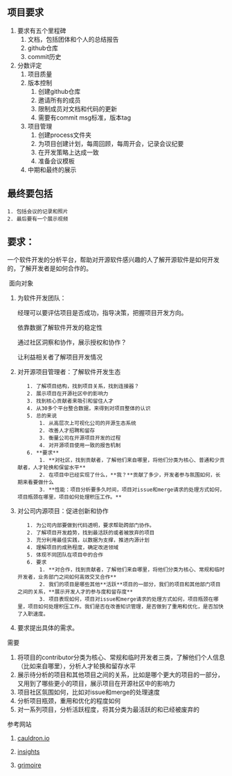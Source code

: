 ## 项目要求

1. 要求有五个里程碑
   1. 文档，包括团体和个人的总结报告
   2. github仓库
   3. commit历史
2. 分数评定
   1. 项目质量
   2. 版本控制
      1. 创建github仓库
      2. 邀请所有的成员
      3. 限制成员对文档和代码的更新
      4. 需要有commit msg标准，版本tag
   3. 项目管理
      1. 创建process文件夹
      2. 为项目创建计划，每周回顾，每周开会，记录会议纪要
      3. 在开发策略上达成一致
      4. 准备会议模板
   4. 中期和最终的展示







## 最终要包括

 	1. 包括会议的记录和照片
 	2. 最后要有一个展示视频



## 要求：

​	一个软件开发的分析平台，帮助对开源软件感兴趣的人了解开源软件是如何开发的，了解开发者是如何合作的。

​	面向对象

  1. 为软件开发团队：

     经理可以要评估项目是否成功，指导决策，把握项目开发方向。

     依靠数据了解软件开发的稳定性

     通过社区洞察和协作，展示授权和协作？

     让利益相关者了解项目开发情况

  2. 对开源项目管理者：了解软件开发生态

     		1. 了解项目结构，找到项目关系，找到连接器？
     		2. 展示项目在开源社区中的影响力
     		3. 找到核心贡献者来吸引和留住人才
     		4. 从30多个平台整合数据，来得到对项目整体的认识
     		5. 总的来说
          		1. 从高层次上可视化公司的开源生态系统
          		2. 改善人才招聘和留存
          		3. 衡量公司在开源项目开发的过程
          		4. 对开源项目使用一致的报告机制
     		6. **要求**
          		1. **对社区，找到贡献者，了解他们来自哪里，将他们分类为核心、普通和少贡献者，人才轮换和保留水平**
          		2. 在项目中已经实现了什么，**我？**贡献了多少，开发者参与氛围如何，长期来看要做什么
          		3. **性能：项目分析要多久时间，项目对issue和merge请求的处理方式如何，项目瓶颈在哪里，项目如何处理积压工作。**

  3. 对公司内源项目：促进创新和协作

     		1. 为公司内部要做到代码透明，要求帮助跨部门协作。
     		2. 了解项目开发趋势，找到最活跃的或者被放弃的项目
     		3. 充分利用最佳实践，以数据为支撑，推进内源计划
     		4. 理解项目的成熟程度，确定改进领域
     		5. 体现不同团队在项目中的合作
     		6. 要求
          		1. **对合作，找到贡献者，了解他们来自哪里，将他们分类为核心、常规和临时开发者，业务部门之间如何高效交叉合作**
          		2. 我们的项目是哪些其他**活跃**项目的一部分，我们的项目和其他部门项目之间的关系，**展示开发人才的参与度和留存度**
          		3. 项目表现如何，项目对issue和merge请求的处理方式如何，项目瓶颈在哪里，项目如何处理积压工作。我们是否在改善知识管理，是否做到了重用和优化，是否加快了入职速度。

  4. 要求提出具体的需求。









需要

1. 将项目的contributor分类为核心、常规和临时开发者三类，了解他们个人信息（比如来自哪里），分析人才轮换和留存水平
1. 展示待分析的项目和其他项目之间的关系，比如是哪个更大的项目的一部分，又用到了哪些更小的项目，展示项目在开源社区中的影响力
1. 项目社区氛围如何，比如对issue和merge的处理速度
1. 分析项目瓶颈，重用和优化的程度如何
1. 对一系列项目，分析活跃程度，将其分类为最活跃的和已经被废弃的





参考网站

1. [cauldron.io](https://cauldron.io/project/6842?from_date=2021-09-27&to_date=2022-09-27&tab=community-overview)

2. [insights](https://insights.lfx.linuxfoundation.org/projects/korg/dashboard;subTab=earned_media)

3. [grimoire](https://dashboard.documentfoundation.org/app/kibana#/dashboard/Overview)

   























































